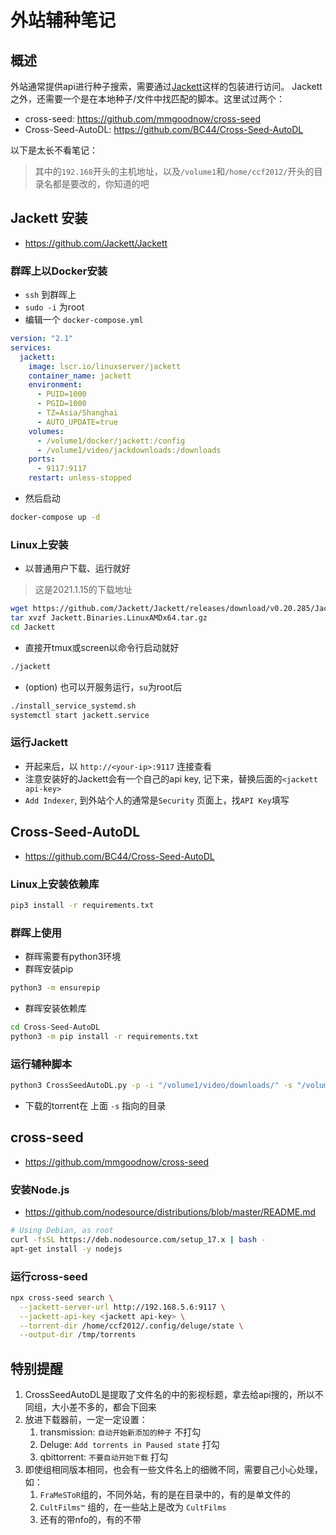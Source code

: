# 外站辅种笔记

## 概述
外站通常提供api进行种子搜索，需要通过[Jackett](https://github.com/Jackett/Jackett)这样的包装进行访问。
Jackett之外，还需要一个是在本地种子/文件中找匹配的脚本。这里试过两个：
* cross-seed: https://github.com/mmgoodnow/cross-seed
* Cross-Seed-AutoDL: https://github.com/BC44/Cross-Seed-AutoDL

以下是太长不看笔记：
> 其中的`192.168`开头的主机地址，以及`/volume1`和`/home/ccf2012/`开头的目录名都是要改的，你知道的吧

## Jackett 安装
* https://github.com/Jackett/Jackett

### 群晖上以Docker安装
* `ssh` 到群晖上
* `sudo -i` 为root
* 编辑一个 `docker-compose.yml`
```yml
version: "2.1"
services:
  jackett:
    image: lscr.io/linuxserver/jackett
    container_name: jackett
    environment:
      - PUID=1000
      - PGID=1000
      - TZ=Asia/Shanghai
      - AUTO_UPDATE=true
    volumes:
      - /volume1/docker/jackett:/config
      - /volume1/video/jackdownloads:/downloads
    ports:
      - 9117:9117
    restart: unless-stopped
```
* 然后启动
```sh 
docker-compose up -d
```

### Linux上安装
* 以普通用户下载、运行就好
> 这是2021.1.15的下载地址
```sh
wget https://github.com/Jackett/Jackett/releases/download/v0.20.285/Jackett.Binaries.LinuxAMDx64.tar.gz
tar xvzf Jackett.Binaries.LinuxAMDx64.tar.gz
cd Jackett
```
* 直接开tmux或screen以命令行启动就好
```sh
./jackett
```

* (option) 也可以开服务运行，`su`为root后
```sh 
./install_service_systemd.sh
systemctl start jackett.service
```

### 运行Jackett
* 开起来后，以 `http://<your-ip>:9117` 连接查看
* 注意安装好的Jackett会有一个自己的api key, 记下来，替换后面的`<jackett api-key>`
* `Add Indexer`, 到外站个人的通常是`Security` 页面上，找`API Key`填写


## Cross-Seed-AutoDL
* https://github.com/BC44/Cross-Seed-AutoDL

### Linux上安装依赖库
```sh
pip3 install -r requirements.txt
```

### 群晖上使用
* 群晖需要有python3环境
* 群晖安装pip
```sh
python3 -m ensurepip
```
* 群晖安装依赖库
```sh
cd Cross-Seed-AutoDL
python3 -m pip install -r requirements.txt
```

### 运行辅种脚本
```sh
python3 CrossSeedAutoDL.py -p -i "/volume1/video/downloads/" -s "/volume1/video/tors" -u "http://192.168.5.6:9117" -k "<jackett api-key>" 
```
* 下载的torrent在 上面 `-s` 指向的目录
  

## cross-seed
* https://github.com/mmgoodnow/cross-seed

### 安装Node.js
* https://github.com/nodesource/distributions/blob/master/README.md
```sh
# Using Debian, as root
curl -fsSL https://deb.nodesource.com/setup_17.x | bash -
apt-get install -y nodejs
```

### 运行cross-seed

```sh
npx cross-seed search \
  --jackett-server-url http://192.168.5.6:9117 \
  --jackett-api-key <jackett api-key> \
  --torrent-dir /home/ccf2012/.config/deluge/state \
  --output-dir /tmp/torrents
```

## 特别提醒
1. CrossSeedAutoDL是提取了文件名的中的影视标题，拿去给api搜的，所以不同组，大小差不多的，都会下回来
2. 放进下载器前，一定一定设置：
   1. transmission: `自动开始新添加的种子` 不打勾 
   2. Deluge: `Add torrents in Paused state` 打勾
   3. qbittorrent: `不要自动开始下载` 打勾
3. 即使组相同版本相同，也会有一些文件名上的细微不同，需要自己小心处理，如：
   1. `FraMeSToR`组的，不同外站，有的是在目录中的，有的是单文件的
   2. `CultFilms™` 组的，在一些站上是改为 `CultFilms` 
   3. 还有的带nfo的，有的不带
